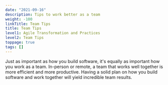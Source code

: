 ```yaml
---
date: "2021-09-16"
description: Tips to work better as a team
weight: -100
linkTitle: Team Tips
title: Team Tips
level1: Agile Transformation and Practices
level2: Team Tips
toppage: true
tags: []
---
```


Just as important as how you build software, it's equally as important how you work as a team. In-person or remote, a team that works well together is more efficient and more productive. Having a solid plan on how you build software and work together will yield incredible team results.
